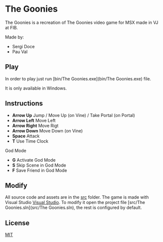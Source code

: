 # The Goonies

The Goonies is a recreation of The Goonies video game for MSX made in VJ at FIB.

Made by:
 + Sergi Doce
 + Pau Val

## Play

In order to play just run [bin/The Goonies.exe](bin/The Goonies.exe) file.

It is only available in Windows.

## Instructions

 + **Arrow Up** Jump / Move Up (on Vine) / Take Portal (on Portal)
 + **Arrow Left** Move Left
 + **Arrow Right** Move Rigt
 + **Arrow Down** Move Down (on Vine)
 + **Space** Attack
 + **T** Use Time Clock

 God Mode
 + **G** Activate God Mode
 + **S** Skip Scene in God Mode
 + **F** Save Friend in God Mode

## Modify

All source code and assets are in the [src](src) folder. The game is made with Visual Studio [Visual Studio](https://visualstudio.microsoft.com/es/vs/). To modify it open the project file [src/The Goonies.sln](src/The Goonies.sln), the rest is configured by default.

## License

[MIT](https://choosealicense.com/licenses/mit/)